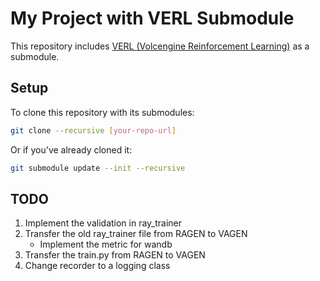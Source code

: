 # My Project with VERL Submodule

This repository includes [VERL (Volcengine Reinforcement Learning)](https://github.com/volcengine/verl) as a submodule.

## Setup

To clone this repository with its submodules:

```bash
git clone --recursive [your-repo-url]
```

Or if you've already cloned it:

```bash
git submodule update --init --recursive
```


## TODO
1. Implement the validation in ray_trainer
2. Transfer the old ray_trainer file from RAGEN to VAGEN
    - Implement the metric for wandb
3. Transfer the train.py from RAGEN to VAGEN
4. Change recorder to a logging class